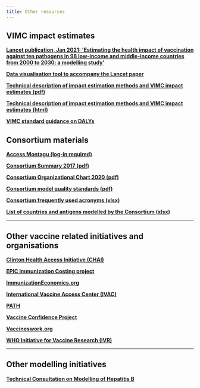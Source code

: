 ```yaml
---   
title: Other resources   
---   
```

## VIMC impact estimates

**[Lancet publication, Jan 2021: 'Estimating the health impact of vaccination against ten pathogens in 98 low-income and middle-income countries from 2000 to 2030: a modelling study'](https://doi.org/10.1016/S0140-6736(20)32657-X)**

**[Data visualisation tool to accompany the Lancet paper](https://montagu.vaccineimpact.org/2020/visualisation/)**

**[Technical description of impact estimation methods and VIMC impact estimates (pdf)](/resources/VIMC_impact_estimates-03Sep19.pdf)**

**[Technical description of impact estimation methods and VIMC impact estimates (html)](/resources/VIMC_impact_estimates-03Sep19.html)**

**[VIMC standard guidance on DALYs](/resources/VIMC-model-run-DALYs-guidance_20190917-121647-d5d6ef09_report.pdf)**

## Consortium materials

**[Access Montagu (log-in required)](https://montagu.vaccineimpact.org/)**   

**[Consortium Summary 2017 (pdf)](/resources/VIMC_consortium_summary_2017.pdf)**

**[Consortium Organizational Chart 2020 (pdf)](/resources/VIMC_organogram_2020.pdf)**    

**[Consortium model quality standards (pdf)](/resources/3_VIMC_model_standards_2020.pdf)**

**[Consortium frequently used acronyms (xlsx)](/resources/VIMC_acronyms_July_2017.xlsx)**    

**[List of countries and antigens modelled by the Consortium (xlsx)](/resources/VIMC-country-antigen-list.xlsx)**

---        

## Other vaccine related initiatives and organisations

**[Clinton Health Access Initiative (CHAI)](http://www.clintonhealthaccess.org/program/vaccines/)**      

**[EPIC Immunization Costing project](https://www.hsph.harvard.edu/epic/)**    

**[ImmunizationEconomics.org](http://immunizationeconomics.org/)**   

**[International Vaccine Access Center (IVAC)](http://www.jhsph.edu/research/centers-and-institutes/ivac/)**  

**[PATH](http://www.path.org/)**      

**[Vaccine Confidence Project](http://www.vaccineconfidence.org/)**      

**[Vaccineswork.org](http://www.vaccineswork.org/)**       

**[WHO Initiative for Vaccine Research (IVR)](http://www.who.int/immunization/en/)**      

---

## Other modelling initiatives

**[Technical Consultation on Modelling of Hepatitis B](/resources/VIMC_HBV_Meeting_Report_July18.pdf)** 





